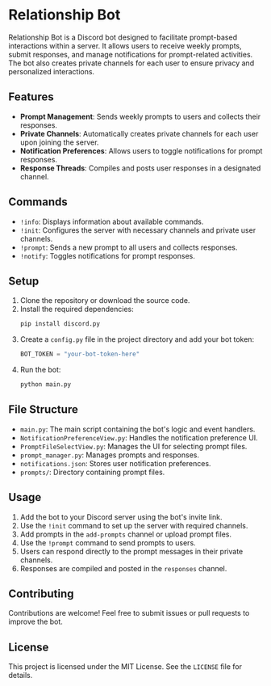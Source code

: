 # Relationship Bot

Relationship Bot is a Discord bot designed to facilitate prompt-based interactions within a server. It allows users to receive weekly prompts, submit responses, and manage notifications for prompt-related activities. The bot also creates private channels for each user to ensure privacy and personalized interactions.

## Features

- **Prompt Management**: Sends weekly prompts to users and collects their responses.
- **Private Channels**: Automatically creates private channels for each user upon joining the server.
- **Notification Preferences**: Allows users to toggle notifications for prompt responses.
- **Response Threads**: Compiles and posts user responses in a designated channel.

## Commands

- `!info`: Displays information about available commands.
- `!init`: Configures the server with necessary channels and private user channels.
- `!prompt`: Sends a new prompt to all users and collects responses.
- `!notify`: Toggles notifications for prompt responses.

## Setup

1. Clone the repository or download the source code.
2. Install the required dependencies:
   ```bash
   pip install discord.py
   ```
3. Create a `config.py` file in the project directory and add your bot token:
   ```python
   BOT_TOKEN = "your-bot-token-here"
   ```
4. Run the bot:
   ```bash
   python main.py
   ```

## File Structure

- `main.py`: The main script containing the bot's logic and event handlers.
- `NotificationPreferenceView.py`: Handles the notification preference UI.
- `PromptFileSelectView.py`: Manages the UI for selecting prompt files.
- `prompt_manager.py`: Manages prompts and responses.
- `notifications.json`: Stores user notification preferences.
- `prompts/`: Directory containing prompt files.

## Usage

1. Add the bot to your Discord server using the bot's invite link.
2. Use the `!init` command to set up the server with required channels.
3. Add prompts in the `add-prompts` channel or upload prompt files.
4. Use the `!prompt` command to send prompts to users.
5. Users can respond directly to the prompt messages in their private channels.
6. Responses are compiled and posted in the `responses` channel.

## Contributing

Contributions are welcome! Feel free to submit issues or pull requests to improve the bot.

## License

This project is licensed under the MIT License. See the `LICENSE` file for details.
